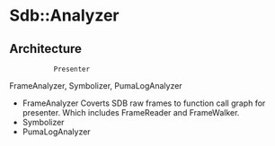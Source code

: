 # Sdb::Analyzer

## Architecture

               Presenter
FrameAnalyzer, Symbolizer, PumaLogAnalyzer

- FrameAnalyzer
  Coverts SDB raw frames to function call graph for presenter.
  Which includes FrameReader and FrameWalker.
- Symbolizer
- PumaLogAnalyzer

